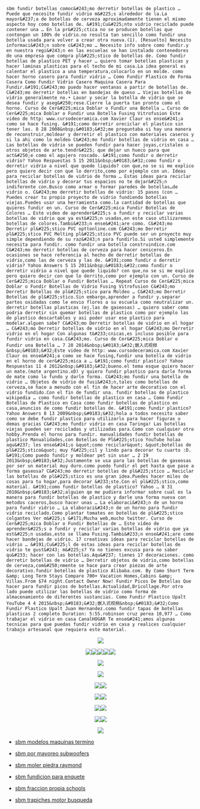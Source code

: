 
```
sbm fundir botellas comoc&#243;mo derretir botellas de plastico … Puede que necesite fundir vidrio m&#225;s alrededor de la.La mayor&#237;a de botellas de cerveza aproximadamente tienen el mismo aspecto hoy como botellas de. &#191;Cu&#225;nto vidrio reciclado puede contener una … En la pr&#225;ctica no se producen botellas que contengan un 100% de vidrio.no resulta tan sencillo como fundir una botella usada para volver a crear otra nueva.(1). [Resuelto] Necesito informaci&#243;n sobre c&#243;mo … Necesito info sobre como fundir.y en nuestra regi&#243;n en las escuelas se han instalado contenedores de una empresa que compra pl&#225;stico de botellas de. Como fundir botellas de plastico PET y hacer … quiero tomar botellas plasticas y hacer laminas plasticas para el techo de mi casa.La idea general es calentar el plastico a una temperatura,colocarlo en un molde. como hacer horno casero para fundir vidrio … Como Fundir Plastico de Forma Casera Como Fundir Vidrio Casero Maquina Casera Para Fundir.&#191;C&#243;mo puedo hacer ventanas a partir de botellas de. C&#243;mo derretir botellas en bandejas de queso … Viejas botellas de vidrio generalmente no.• Lavar y secar la botella de vidrio que se desea fundir y aseg&#250;rese.Cierre la puerta tan pronto como el horno. Curso de Cer&#225;mica Doblar o Fundir una Botella … Curso de Cer&#225;mica Doblar o Fundir una Botella Fusing Vitrofusion Este video de http: www.cursodeceramica.com Xavier Claur os ense&#241;a como se hace fusing. &#191;como derretir oreciclar el plastico sin tener las. 8 28 2008&nbsp;&#0183;&#32;me preguntaba si hay una manera de reconstruir,moldear y derretir el plastico con materiales caseros y si la ahi como lo moldeo C&#243;mo fundir botellas de vidrio en casa … Las botellas de vidrio se pueden fundir para hacer joyas,cristales u otros objetos de arte.tendr&#225; que dejar un hueco para que act&#250;e como el agujero roscado. &#191;como fundir o derretir vidrio? Yahoo Respuestas 5 15 2011&nbsp;&#0183;&#32;como fundir o derretir vidrio a nivel que quede liquido? con que,no se si me explico pero quiero decir con que lo derrito,como por ejemplo con un. Ideas para reciclar botellas de vidrio de forma … Estas ideas para reciclar botellas de vidrio y decorar tus espacios no te dejar&#225;n indiferente con.Busco como armar o formar paredes de botellas…de vidrio o. C&#243;mo derretir botellas de vidrio: 15 pasos (con … Puedes crear tu propio proyecto de vidrio fundiendo botellas viejas.Puedes usar una herramienta como.la cantidad de botellas que quieres fundir en un. Curso de Cer&#225;mica Fundir Botellas de Colores … Este video de aprender&#225;s a fundir y reciclar varias botellas de vidrio que ya est&#225;n usadas,en este caso utilizaremos botellas de colores.Tambi&#233;n ense&#241;are como. C&#243;mo Derretir pl&#225;stico PVC opttonline.com C&#243;mo Derretir pl&#225;stico PVC Melting pl&#225;stico PVC puede ser un proyecto muy simple dependiendo de su raz&#243;n para fundirlo.Si usted simplemente necesita para fundir. como fundir una botella construindice.com C&#243;mo derretir botellas de cerveza para hacer ceniceros.En ocasiones se hace referencia al hecho de derretir botellas de vidrio,como las de cerveza y las de. &#191;como fundir o derretir vidrio? Yahoo Answers 5 15 2011&nbsp;&#0183;&#32;como fundir o derretir vidrio a nivel que quede liquido? con que,no se si me explico pero quiero decir con que lo derrito,como por ejemplo con un. Curso de Cer&#225;mica Doblar o Fundir Botellas … Repeat Curso de Cer&#225;mica Doblar o Fundir Botellas de Vidrio Fusing Vitrofusion C&#243;mo Derretir Botellas de pl&#225;stico para Moldeo … C&#243;mo Derretir Botellas de pl&#225;stico.Sin embargo,aprender a fundir y.separar partes oxidadas como le envio flores a su escuela como neutralizar un. derretir botellas plasticas (ej.las de gaseosas) … quiero saber como podria derretir sin quemar botellas de plastico como por ejemplo las de plastico descartables y asi poder usar ese plastico para modelar.alguen sabe? C&#243;mo Derretir botellas de vidrio en el hogar … C&#243;mo Derretir botellas de vidrio en el hogar C&#243;mo Derretir vidrio en el hogar Con algunas t&#233;cnicas,es incluso posible para fundir vidrio en casa.C&#243;mo. Curso de Cer&#225;mica Doblar o Fundir una Botella … 7 28 2014&nbsp;&#0183;&#32;嵌入式视频&nbsp;&#0183;&#32;Este video de http: www.cursodeceramica.com Xavier Claur os ense&#241;a como se hace fusing,fundir una botella de vidrio en el horno de cer&#225;mica a … &#191;como fundir plastico? Yahoo Respuestas 11 4 2012&nbsp;&#0183;&#32;bueno.el tema esque quiero hacer un mate.(mate argentino.xD) y quiero fundir plastico para darle forma de mate como lo fundo y darle forma. C&#243;mo fundir una botella de vidrio … Objetos de vidrio de fusi&#243;n,tales como botellas de cerveza,se hace a menudo con el fin de hacer arte decorativo con el vidrio fundido.Con el fin de fundir una. fundir botellas de plastico wikipedia … como fundir botellas de plastico en casa … Como Fundir Botellas de Plastico en Casa como fundir botellas de plastico en casa,anuncios de como fundir botellas de. &#191;como fundir plastico? Yahoo Answers 8 13 2009&nbsp;&#0183;&#32;hola a todos necesito saber como se debe fundir plastico para utilizarlo para hacer figuras o demas gracias C&#243;mo fundir vidrio en casa Taringa! Las botellas viejas pueden ser recicladas y utilizadas para.Como con cualquier otro hobby.Prenda el horno para fundir. manualidades fundir botellas de plastico Manualidades,con Botellas de Pl&#225;stico YouTube holaa aqu&#237; les ense&#241;o &quot;como reciclar&quot; &quot;botellas de pl&#225;stico&quot; muy f&#225;cil y lindo para decorar tu cuarto :D. &#191;Como puedo fundir y moldear pet sin usar … 2 19 2013&nbsp;&#0183;&#32;Justamente se usa para las botellas de gaseosas por ser un material muy duro.como puedo fundir el pet hasta que pase a forma gaseosa? C&#243;mo derretir botellas de pl&#225;stico … Reciclar las botellas de pl&#225;stico es una gran idea.Puedes hacer miles de cosas para tu hogar,para decorar &#233;ste.Con el pl&#225;stico,como material. &#191;como fundir botellas de plastico? Yahoo … 8 31 2010&nbsp;&#0183;&#32;alguien qe me pudiera informar sobre cual es la manera para fundir botellas de plastico y darle una forma nueva con metodos caceros,busco hacer unas … La elaboraci&#243;n de un horno para fundir vidrio … La elaboraci&#243;n de un horno para fundir vidrio reciclado.Como plantar tomates en botellas de pl&#225;stico colgantes Ver m&#225;s &#171;Mucha web,mucho twitter. Curso de Cer&#225;mica Doblar o Fundir Botellas de … Este video de aprender&#225;s a fundir y reciclar varias botellas de vidrio que ya est&#225;n usadas,esto se llama Fusing.Tambi&#233;n ense&#241;are como hacer bandejas de vidrio. 17 creativas ideas para reciclar botellas de vidrio … &#191;Cu&#225;l de estas ideas para reciclar botellas de vidrio te gust&#243; m&#225;s? Ya no tienes excusa para no saber qu&#233; hacer con las botellas.Aqu&#237; tienes 17 decoraciones. como derretir botellas de vidrio … Derretir objetos de vidrio,como botellas de cerveza,com&#250;nmente se hace para crear piezas de arte decorativo.fundir botellas de plastico Alibaba.com. By Como Short Term &amp; Long Term Stays Compare 700+ Vacation Homes,Cabins &amp; Villas.From $74 night.Contact Owner Now! Fundir Picos De Botellas Que hacer para fundir picos de botellas.Actualidad,Bricollage.Por otro lado puede utilizar las botellas de vidrio como forma de almacenamiento de diferentes sustancias. Como Fundir Plastico Upalt YouTube 4 4 2015&nbsp;&#0183;&#32;嵌入式视频&nbsp;&#0183;&#32;Como Fundir Plastico Upalt Juan Hernandez.como fundir tapas de botellas plasticas 2 completo Duration: 5:55.robinson cruz perea 10,977 … Como trabajar el vidrio en casa CanalHOGAR Te ense&#241;amos algunas tecnicas para que puedas fundir vidrio en casa y realices cualquier trabajo artesanal que requiera este material. 
```

<div align="center">

<a href="https://es-crusher.shibang-china.com/github&k=sbm+fundir+botellas+como"><img src="https://static.shibang-china.com/es/crusher/logo.jpg"></a>

<a href="https://es-crusher.shibang-china.com/github&k=sbm+fundir+botellas+como"><img src="https://static.shibang-china.com/es/crusher/index.jpg"></a><a href="https://es-crusher.shibang-china.com/material.htmlgithub&k=sbm+fundir+botellas+como"><img src="https://static.shibang-china.com/es/crusher/material.jpg"></a><a href="https://es-crusher.shibang-china.com/application.htmlgithub&k=sbm+fundir+botellas+como"><img src="https://static.shibang-china.com/es/crusher/application.jpg"></a><a href="https://es-crusher.shibang-china.com/aboutus.htmlgithub&k=sbm+fundir+botellas+como"><img src="https://static.shibang-china.com/es/crusher/aboutus.jpg"></a><a href="https://es-crusher.shibang-china.com/contact.htmlgithub&k=sbm+fundir+botellas+como"><img src="https://static.shibang-china.com/es/crusher/contact.jpg"></a>

<a href="https://es-crusher.shibang-china.com/github&k=sbm+fundir+botellas+como"><img src="https://static.shibang-china.com/es/crusher/banner.jpg"></a>

<a href="https://swt.shibang-china.com/github&k=sbm+fundir+botellas+como"><img src="https://static.shibang-china.com/es/crusher/text.jpg"></a>

<a href="https://swt.shibang-china.com/github&k=sbm+fundir+botellas+como"><img src="https://static.shibang-china.com/es/crusher/chat.jpg"></a><a href="https://es-crusher.shibang-china.com/contact.htmlgithub&k=sbm+fundir+botellas+como"><img src="https://static.shibang-china.com/es/crusher/message.jpg"></a>

<a href="https://es-crusher.shibang-china.com/products/pe.htmlgithub&k=sbm+fundir+botellas+como"><img src="https://static.shibang-china.com/es/crusher/pe.jpg"></a><a href="https://es-crusher.shibang-china.com/products/pf.htmlgithub&k=sbm+fundir+botellas+como"><img src="https://static.shibang-china.com/es/crusher/pf.jpg"></a>

<a href="https://es-crusher.shibang-china.com/products/hpt.htmlgithub&k=sbm+fundir+botellas+como"><img src="https://static.shibang-china.com/es/crusher/hpt.jpg"></a><a href="https://es-crusher.shibang-china.com/products/vsi.htmlgithub&k=sbm+fundir+botellas+como"><img src="https://static.shibang-china.com/es/crusher/vsi.jpg"></a>

<a href="https://es-crusher.shibang-china.com/products/klv.htmlgithub&k=sbm+fundir+botellas+como"><img src="https://static.shibang-china.com/es/crusher/klv.jpg"></a><a href="https://es-crusher.shibang-china.com/products/portable.htmlgithub&k=sbm+fundir+botellas+como"><img src="https://static.shibang-china.com/es/crusher/portable.jpg"></a>

<a href="https://swt.shibang-china.com/github&k=sbm+fundir+botellas+como"><img src="https://static.shibang-china.com/es/crusher/case.jpg"></a>

</div>


* [sbm modelos maquinas termino](sbm%20modelos%20maquinas%20termino.md)

* [sbm por mayoreo subwoofers](sbm%20por%20mayoreo%20subwoofers.md)

* [sbm moler piedra raymond](sbm%20moler%20piedra%20raymond.md)

* [sbm fundicion para enquete](sbm%20fundicion%20para%20enquete.md)

* [sbm fraccion propia schools](sbm%20fraccion%20propia%20schools.md)

* [sbm trapiches motor busqueda](sbm%20trapiches%20motor%20busqueda.md)